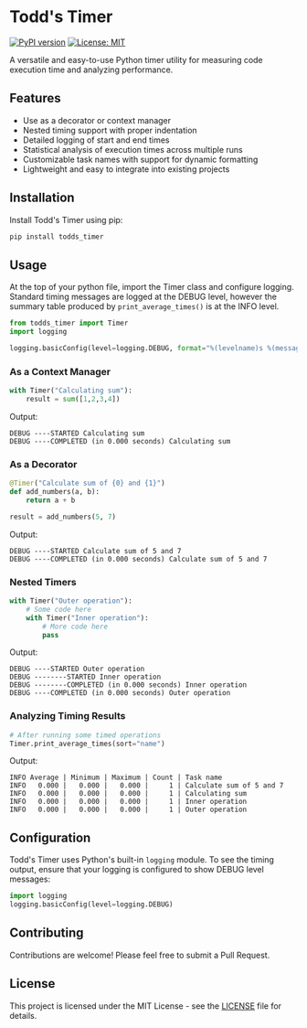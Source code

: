 # Todd's Timer

[![PyPI version](https://badge.fury.io/py/todds_timer.svg)](https://badge.fury.io/py/todds_timer)
[![License: MIT](https://img.shields.io/badge/License-MIT-yellow.svg)](https://opensource.org/licenses/MIT)

A versatile and easy-to-use Python timer utility for measuring code execution time and analyzing performance.

## Features

- Use as a decorator or context manager
- Nested timing support with proper indentation
- Detailed logging of start and end times
- Statistical analysis of execution times across multiple runs
- Customizable task names with support for dynamic formatting
- Lightweight and easy to integrate into existing projects

## Installation

Install Todd's Timer using pip:

```bash
pip install todds_timer
```

## Usage

At the top of your python file, import the Timer class and configure logging.
Standard timing messages are logged at the DEBUG level, however the summary table
produced by `print_average_times()` is at the INFO level.

```python
from todds_timer import Timer
import logging

logging.basicConfig(level=logging.DEBUG, format="%(levelname)s %(message)s")
```

### As a Context Manager

```python
with Timer("Calculating sum"):
    result = sum([1,2,3,4])
```
Output:
```
DEBUG ----STARTED Calculating sum
DEBUG ----COMPLETED (in 0.000 seconds) Calculating sum
```

### As a Decorator

```python
@Timer("Calculate sum of {0} and {1}")
def add_numbers(a, b):
    return a + b

result = add_numbers(5, 7)
```
Output:
```
DEBUG ----STARTED Calculate sum of 5 and 7
DEBUG ----COMPLETED (in 0.000 seconds) Calculate sum of 5 and 7
```

### Nested Timers

```python
with Timer("Outer operation"):
    # Some code here
    with Timer("Inner operation"):
        # More code here
        pass
```
Output:
```
DEBUG ----STARTED Outer operation
DEBUG --------STARTED Inner operation
DEBUG --------COMPLETED (in 0.000 seconds) Inner operation
DEBUG ----COMPLETED (in 0.000 seconds) Outer operation
```

### Analyzing Timing Results

```python
# After running some timed operations
Timer.print_average_times(sort="name")
```
Output:
```
INFO Average | Minimum | Maximum | Count | Task name
INFO   0.000 |   0.000 |   0.000 |     1 | Calculate sum of 5 and 7
INFO   0.000 |   0.000 |   0.000 |     1 | Calculating sum
INFO   0.000 |   0.000 |   0.000 |     1 | Inner operation
INFO   0.000 |   0.000 |   0.000 |     1 | Outer operation
```

## Configuration

Todd's Timer uses Python's built-in `logging` module. To see the timing output, ensure that your logging is configured to show DEBUG level messages:

```python
import logging
logging.basicConfig(level=logging.DEBUG)
```

## Contributing

Contributions are welcome! Please feel free to submit a Pull Request.

## License

This project is licensed under the MIT License - see the [LICENSE](LICENSE) file for details.
